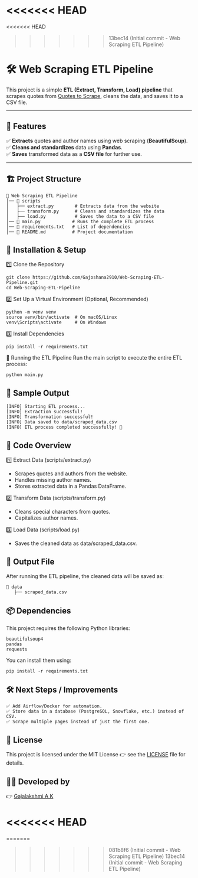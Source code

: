 <<<<<<< HEAD
=======
<<<<<<< HEAD
>>>>>>> 13bec14 (Initial commit - Web Scraping ETL Pipeline)
# 🛠️ Web Scraping ETL Pipeline  

This project is a simple **ETL (Extract, Transform, Load) pipeline** that scrapes quotes from [Quotes to Scrape](https://quotes.toscrape.com), cleans the data, and saves it to a CSV file.  

---

## 📌 Features  
✅ **Extracts** quotes and author names using web scraping (**BeautifulSoup**).  
✅ **Cleans and standardizes** data using **Pandas**.  
✅ **Saves** transformed data as a **CSV file** for further use.  

---

## 🏗️ Project Structure  

```
📂 Web Scraping ETL Pipeline
│── 📂 scripts
│   ├── extract.py        # Extracts data from the website
│   ├── transform.py      # Cleans and standardizes the data
│   ├── load.py           # Saves the data to a CSV file
│── 📄 main.py            # Runs the complete ETL process
│── 📄 requirements.txt   # List of dependencies
│── 📄 README.md          # Project documentation
```
## 🚀 Installation & Setup
1️⃣ Clone the Repository
```
git clone https://github.com/Gajoshana2910/Web-Scraping-ETL-Pipeline.git
cd Web-Scraping-ETL-Pipeline
```
2️⃣ Set Up a Virtual Environment (Optional, Recommended)
```
python -m venv venv
source venv/bin/activate  # On macOS/Linux
venv\Scripts\activate     # On Windows
```
3️⃣ Install Dependencies
```
pip install -r requirements.txt
```
🔄 Running the ETL Pipeline
Run the main script to execute the entire ETL process:
```
python main.py
```
## 📌 Sample Output
```
[INFO] Starting ETL process...
[INFO] Extraction successful!
[INFO] Transformation successful!
[INFO] Data saved to data/scraped_data.csv
[INFO] ETL process completed successfully! 🚀
```
## 📜 Code Overview

1️⃣ Extract Data (scripts/extract.py)

- Scrapes quotes and authors from the website.
- Handles missing author names.
- Stores extracted data in a Pandas DataFrame.

2️⃣ Transform Data (scripts/transform.py)

- Cleans special characters from quotes.
- Capitalizes author names.

3️⃣ Load Data (scripts/load.py)

- Saves the cleaned data as data/scraped_data.csv.

## 📂 Output File

After running the ETL pipeline, the cleaned data will be saved as:
```
📂 data
   ├── scraped_data.csv
```

## 📦 Dependencies
This project requires the following Python libraries:
```
beautifulsoup4
pandas
requests
```
You can install them using:
```
pip install -r requirements.txt
```

## 🛠️ Next Steps / Improvements
```
✅ Add Airflow/Docker for automation.
✅ Store data in a database (PostgreSQL, Snowflake, etc.) instead of CSV.
✅ Scrape multiple pages instead of just the first one.
```
## 📜 License

This project is licensed under the MIT License 
👉 see the [LICENSE](https://github.com/Gajoshana2910/Web-Scraping-ETL-Pipeline/blob/main/LICENSE) file for details.  

## 👨‍💻 Developed by

👉 [Gajalakshmi A K](https://github.com/Gajoshana2910)

<<<<<<< HEAD
=======
=======
 
>>>>>>> 081b8f6 (Initial commit - Web Scraping ETL Pipeline)
>>>>>>> 13bec14 (Initial commit - Web Scraping ETL Pipeline)
